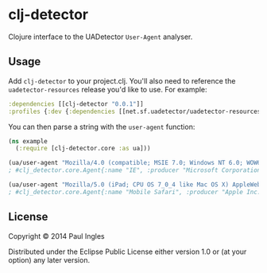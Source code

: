 # clj-detector

Clojure interface to the UADetector `User-Agent` analyser.

## Usage

Add `clj-detector` to your project.clj. You'll also need to reference the `uadetector-resources` release you'd like to use. For example:

```clojure
:dependencies [[clj-detector "0.0.1"]]
:profiles {:dev {:dependencies [[net.sf.uadetector/uadetector-resources "2013.10"]]}}
```

You can then parse a string with the `user-agent` function:

```clojure
(ns example
  (:require [clj-detector.core :as ua]))

(ua/user-agent "Mozilla/4.0 (compatible; MSIE 7.0; Windows NT 6.0; WOW64; SLCC1; .NET CLR 2.0.50727; Media Center PC 5.0; .NET CLR 3.5.21022; .NET CLR 3.5.30729; .NET CLR 3.0.30618; MDDC; .NET4.0C; InfoPath.2; BRI/2)")
; #clj_detector.core.Agent{:name "IE", :producer "Microsoft Corporation.", :type :browser, :version "7.0", :device :pc}

(ua/user-agent "Mozilla/5.0 (iPad; CPU OS 7_0_4 like Mac OS X) AppleWebKit/537.51.1 (KHTML, like Gecko) Version/7.0 Mobile/11B554a Safari/9537.53")
; #clj_detector.core.Agent{:name "Mobile Safari", :producer "Apple Inc.", :type :mobile-browser, :version "7.0", :device :tablet}
```

## License

Copyright © 2014 Paul Ingles

Distributed under the Eclipse Public License either version 1.0 or (at
your option) any later version.
